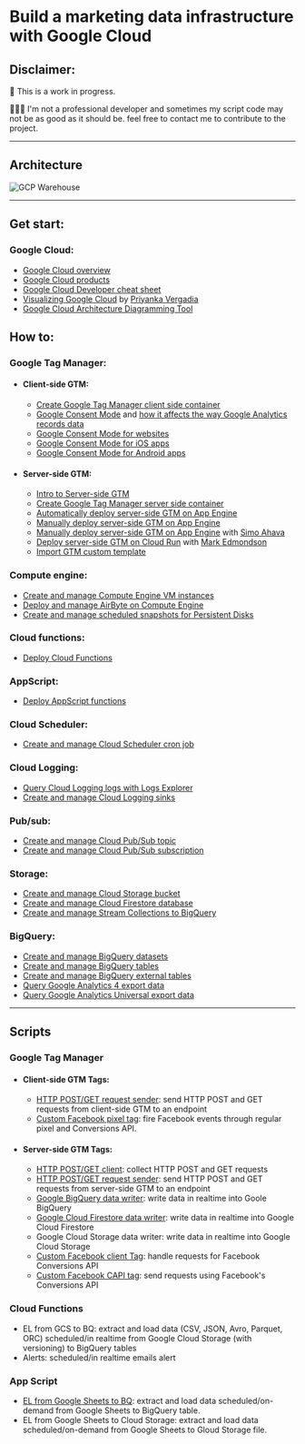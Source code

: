 # Build a marketing data infrastructure with Google Cloud

## Disclaimer:
🚧 This is a work in progress.

👨🏻‍💻 I'm not a professional developer and sometimes my script code may not be as good as it should be. feel free to contact me to contribute to the project.

---

## Architecture

![GCP Warehouse](https://user-images.githubusercontent.com/29273232/162455675-182f614c-20f1-4388-99d5-26a87f92a7c8.png)

---

## Get start:
### Google Cloud:
  - [Google Cloud overview](https://cloud.google.com/docs/overview)
  - [Google Cloud products](https://cloud.google.com/products)
  - [Google Cloud Developer cheat sheet](https://googlecloudcheatsheet.withgoogle.com/)
  - [Visualizing Google Cloud](https://twitter.com/pvergadia/status/1507039794592899078) by [Priyanka Vergadia](https://twitter.com/pvergadia)
  - [Google Cloud Architecture Diagramming Tool](https://googlecloudcheatsheet.withgoogle.com/architecture)

## How to:
### Google Tag Manager:
  - #### Client-side GTM:
    - [Create Google Tag Manager client side container](https://developers.google.com/tag-platform/tag-manager/web) 
    - [Google Consent Mode](https://support.google.com/analytics/answer/9976101) and [how it affects the way Google Analytics records data](https://adswerve.com/blog/how-consent-mode-affects-the-way-google-analytics-records-data/)
    - [Google Consent Mode for websites](https://developers.google.com/tag-platform/devguides/consent#tag-manager)
    - [Google Consent Mode for iOS apps](https://developers.google.com/tag-platform/devguides/app-consent?platform=ios)
    - [Google Consent Mode for Android apps](https://developers.google.com/tag-platform/devguides/app-consent?platform=android)

  - #### Server-side GTM:
    - [Intro to Server-side GTM](https://developers.google.com/tag-platform/tag-manager/server-side/intro)
    - [Create Google Tag Manager server side container](https://developers.google.com/tag-platform/tag-manager/server-side#create_a_tag_manager_server_container)
    - [Automatically deploy server-side GTM on App Engine](https://developers.google.com/tag-platform/tag-manager/server-side/script-user-guide)
    - [Manually deploy server-side GTM on App Engine](https://developers.google.com/tag-platform/tag-manager/server-side/script-user-guide)
    - [Manually deploy server-side GTM on App Engine](https://www.simoahava.com/analytics/provision-server-side-tagging-application-manually/) with [Simo Ahava](https://twitter.com/simoahava)
    - [Deploy server-side GTM on Cloud Run](https://code.markedmondson.me/gtm-serverside-cloudrun/) with [Mark Edmondson](https://twitter.com/holomarked)
    - [Import GTM custom template](https://developers.google.com/tag-platform/tag-manager/templates#export_and_import)

### Compute engine:
  - [Create and manage Compute Engine VM instances](https://cloud.google.com/compute/docs/instances/create-start-instance)
  - [Deploy and manage AirByte on Compute Engine](https://docs.airbyte.com/deploying-airbyte/on-gcp-compute-engine)
  - [Create and manage scheduled snapshots for Persistent Disks](https://cloud.google.com/compute/docs/disks/scheduled-snapshots)

### Cloud functions:
  - [Deploy Cloud Functions](https://cloud.google.com/functions/docs/deploying)

### AppScript:
  - [Deploy AppScript functions](https://www.benlcollins.com/apps-script/google-apps-script-beginner-guide/)
 
### Cloud Scheduler:
  - [Create and manage Cloud Scheduler cron job](https://cloud.google.com/scheduler/docs/creating)

### Cloud Logging:
  - [Query Cloud Logging logs with Logs Explorer](https://cloud.google.com/logging/docs/view/logs-explorer-interface) 
  - [Create and manage Cloud Logging sinks](https://cloud.google.com/logging/docs/export/configure_export_v2)

### Pub/sub:
  - [Create and manage Cloud Pub/Sub topic](https://cloud.google.com/pubsub/docs/admin)
  - [Create and manage Cloud Pub/Sub subscription](https://cloud.google.com/pubsub/docs/create-subscription)

### Storage:
  - [Create and manage Cloud Storage bucket](https://cloud.google.com/storage/docs/creating-buckets)
  - [Create and manage Cloud Firestore database](https://cloud.google.com/firestore/docs/data-model?hl=it)
  - [Create and manage Stream Collections to BigQuery](https://firebase.google.com/products/extensions/firebase-firestore-bigquery-export)

### BigQuery:
  - [Create and manage BigQuery datasets](https://cloud.google.com/bigquery/docs/datasets)
  - [Create and manage BigQuery tables](https://cloud.google.com/bigquery/docs/tables)
  - [Create and manage BigQuery external tables](https://cloud.google.com/bigquery/external-data-sources)
  - [Query Google Analytics 4 export data](https://www.ga4bigquery.com/tag/ga4-dimensions-metrics/)
  - [Query Google Analytics Universal export data](https://www.ga4bigquery.com/tag/ua-dimensions-metrics/)

---

## Scripts

### Google Tag Manager

- #### Client-side GTM Tags:
  - [HTTP POST/GET request sender](https://github.com/tommasomoretti/cs-http-tag): send HTTP POST and GET requests from client-side GTM to an endpoint
  - [Custom Facebook pixel tag](https://github.com/Adsmurai-Google-Tag-Manager-Templates/adsmurai-facebook-pixel-and-conversions-api): fire Facebook events through regular pixel and Conversions API.

- #### Server-side GTM Tags:
  -  [HTTP POST/GET client](https://github.com/tommasomoretti/ss-http-client-tag): collect HTTP POST and GET requests
  -  [HTTP POST/GET request sender](https://github.com/tommasomoretti/ss-http-tag): send HTTP POST and GET requests from server-side GTM to an endpoint
  -  [Google BigQuery data writer](https://github.com/tommasomoretti/ss-bq-tag): write data in realtime into Goole BigQuery
  -  [Google Cloud Firestore data writer](https://github.com/tommasomoretti/ss-fs-tag): write data in realtime into Google Cloud Firestore
  -  Google Cloud Storage data writer: write data in realtime into Google Cloud Storage
  -  [Custom Facebook client Tag](https://github.com/Adsmurai-Google-Tag-Manager-Templates/adsmurai-facebook-conversions-api-client): handle requests for Facebook Conversions API
  -  [Custom Facebook CAPI tag](https://github.com/Adsmurai-Google-Tag-Manager-Templates/adsmurai-facebook-conversions-api-tag): send requests using Facebook's Conversions API

### Cloud Functions
  - EL from GCS to BQ: extract and load data (CSV, JSON, Avro, Parquet, ORC) scheduled/in realtime from Google Cloud Storage (with versioning) to BigQuery tables
  - Alerts: scheduled/in realtime emails alert

### App Script
  - [EL from Google Sheets to BQ](https://techandeco.medium.com/apps-script-tutorial-upload-to-a-database-sheets-bigquery-2fee3724f3ca): extract and load data scheduled/on-demand from Google Sheets to BigQuery table.
  - EL from Google Sheets to Cloud Storage: extract and load data scheduled/on-demand from Google Sheets to Gloud Storage file.
